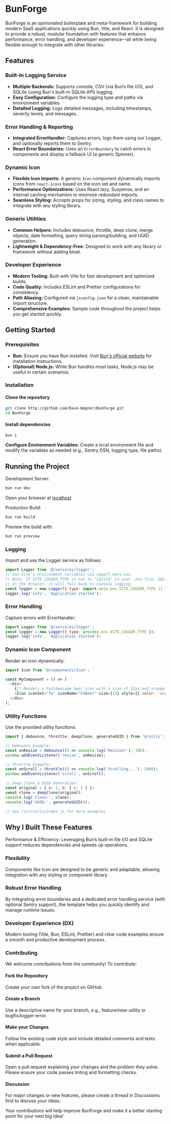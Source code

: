 # BunForge

BunForge is an opinionated boilerplate and meta-framework for building modern SaaS applications quickly using Bun, Vite, and React. It is designed to provide a robust, modular foundation with features that enhance performance, error handling, and developer experience—all while being flexible enough to integrate with other libraries.

## Features

### Built-In Logging Service

- **Multiple Backends:** Supports console, CSV (via Bun’s file I/O), and SQLite (using Bun's built-in SQLite API) logging.
- **Easy Configuration:** Configure the logging type and paths via environment variables.
- **Detailed Logging:** Logs detailed messages, including timestamps, severity levels, and messages.

### Error Handling & Reporting

- **Integrated ErrorHandler:** Captures errors, logs them using our Logger, and optionally reports them to Sentry.
- **React Error Boundaries:** Uses an `ErrorBoundary` to catch errors in components and display a fallback UI (a generic Spinner).

### Dynamic Icon

- **Flexible Icon Imports:** A generic `Icon` component dynamically imports icons from `react-icons` based on the icon set and name.
- **Performance Optimizations:** Uses React.lazy, Suspense, and an internal caching mechanism to minimize redundant imports.
- **Seamless Styling:** Accepts props for sizing, styling, and class names to integrate with any styling library.

### Generic Utilities

- **Common Helpers:** Includes debounce, throttle, deep clone, merge objects, date formatting, query string parsing/building, and UUID generation.
- **Lightweight & Dependency-Free:** Designed to work with any library or framework without adding bloat.

### Developer Experience

- **Modern Tooling:** Built with Vite for fast development and optimized builds.
- **Code Quality:** Includes ESLint and Prettier configurations for consistency.
- **Path Aliasing:** Configured via `jsconfig.json` for a clean, maintainable import structure.
- **Comprehensive Examples:** Sample code throughout the project helps you get started quickly.

## Getting Started

### Prerequisites

- **Bun:** Ensure you have Bun installed. Visit [Bun's official website](https://bun.sh) for installation instructions.
- **(Optional) Node.js:** While Bun handles most tasks, Node.js may be useful in certain scenarios.

### Installation

#### Clone the repository

```bash
git clone http://github.com/Dave-Wagner/BunForge.git
cd BunForge
```

#### Install dependencies

```bash
bun i
```

**Configure Environment Variables:** Create a local environment file and modify the variables as needed (e.g., Sentry DSN, logging type, file paths).

## Running the Project

Development Server:

```bash
bun run dev
```

Open your browser at [localhost](http://localhost:3000)

Production Build:

```bash
bun run build
```

Preview the build with:

```bash
bun run preview
```

### Logging

Import and use the Logger service as follows:

```js
import Logger from '@/services/logger';
// Use Vite's environment variables via import.meta.env.
// Note: If VITE_LOGGER_TYPE is set to "sqlite" in your .env file, SQLite logging is only available on the server.
// In the browser, it will fall back to console logging.
const logger = new Logger({ type: import.meta.env.VITE_LOGGER_TYPE || "console" });
logger.log('info', 'Application started');
```

### Error Handling

Capture errors with ErrorHandler:

```js
import Logger from '@/services/logger';
const logger = new Logger({ type: process.env.VITE_LOGGER_TYPE });
logger.log('info', 'Application started');
```

### Dynamic Icon Component

Render an icon dynamically:

```js
import Icon from '@/components/Icon';

const MyComponent = () => (
  <div>
    {/* Renders a FontAwesome beer icon with a size of 32px and orange color */}
    <Icon iconSet="fa" iconName="FaBeer" size={32} style={{ color: 'orange' }} />
  </div>
);
```

### Utility Functions

Use the provided utility functions:

```js
import { debounce, throttle, deepClone, generateUUID } from '@/utils';

// Debounce Example:
const onResize = debounce(() => console.log('Resized!'), 300);
window.addEventListener('resize', onResize);

// Throttle Example:
const onScroll = throttle(() => console.log('Scrolling...'), 1000);
window.addEventListener('scroll', onScroll);

// Deep Clone & UUID Generation:
const original = { a: 1, b: { c: 2 } };
const clone = deepClone(original);
console.log('Clone:', clone);
console.log('UUID:', generateUUID());

// See /src/utils/index.js for more examples
```

## Why I Built These Features

Performance & Efficiency:
Leveraging Bun’s built-in file I/O and SQLite support reduces dependencies and speeds up operations.

### Flexibility

Components like Icon are designed to be generic and adaptable, allowing integration with any styling or component library.

### Robust Error Handling

By integrating error boundaries and a dedicated error handling service (with optional Sentry support), the template helps you quickly identify and manage runtime issues.

### Developer Experience (DX)

Modern tooling (Vite, Bun, ESLint, Prettier) and clear code examples ensure a smooth and productive development process.

### Contributing

We welcome contributions from the community! To contribute:

#### Fork the Repository

Create your own fork of the project on GitHub.

#### Create a Branch

Use a descriptive name for your branch, e.g., feature/new-utility or bugfix/logger-error.

#### Make your Changes

Follow the existing code style and include detailed comments and tests when applicable.

#### Submit a Pull Request

Open a pull request explaining your changes and the problem they solve. Please ensure your code passes linting and formatting checks.

#### Discussion

For major changes or new features, please create a thread in Discussions first to discuss your ideas.

Your contributions will help improve BunForge and make it a better starting point for your next big idea!
